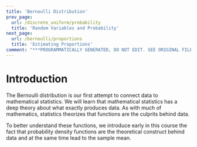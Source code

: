```yaml
---
title: 'Bernoulli Distribution'
prev_page:
  url: /discrete_uniform/probability
  title: 'Random Variables and Probability'
next_page:
  url: /bernoulli/proportions
  title: 'Estimating Proportions'
comment: "***PROGRAMMATICALLY GENERATED, DO NOT EDIT. SEE ORIGINAL FILES IN /content***"
---
```

# Introduction

The Bernoulli distribution is our first attempt to connect data to
mathematical statistics.  We will learn that mathematical statistics
has a deep theory about what exactly produces data.  As with much of
mathematics, statistics theorizes that functions are the culprits
behind data.

To better understand these functions, we introduce early in this
course the fact that probability density functions are the theoretical
construct behind data and at the same time lead to the sample mean.
